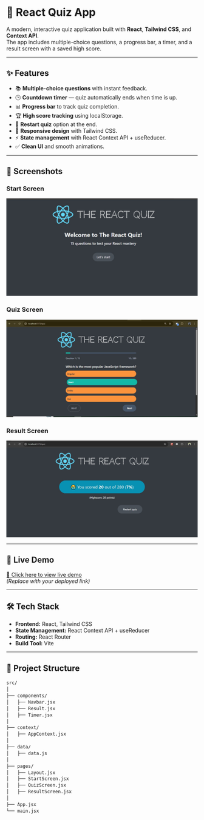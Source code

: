 # 🧠 React Quiz App

A modern, interactive quiz application built with **React**, **Tailwind CSS**, and **Context API**.  
The app includes multiple-choice questions, a progress bar, a timer, and a result screen with a saved high score.

---

## ✨ Features

- 📚 **Multiple-choice questions** with instant feedback.
- 🕒 **Countdown timer** — quiz automatically ends when time is up.
- 📊 **Progress bar** to track quiz completion.
- 🏆 **High score tracking** using localStorage.
- 🔄 **Restart quiz** option at the end.
- 🎨 **Responsive design** with Tailwind CSS.
- ⚡ **State management** with React Context API + useReducer.
- ✅ **Clean UI** and smooth animations.

---

## 📸 Screenshots

### Start Screen
![Start Screen](./src/assets/start-screen.jpg)

### Quiz Screen
![Quiz Screen](./src/assets/quiz-screen.jpg)

### Result Screen
![Result Screen](./src/assets/result-screen.jpg)

---

## 🚀 Live Demo
[🔗 Click here to view live demo](https://react-quiz-gamma-sable.vercel.app/)  
*(Replace with your deployed link)*

---

## 🛠️ Tech Stack

- **Frontend:** React, Tailwind CSS
- **State Management:** React Context API + useReducer
- **Routing:** React Router
- **Build Tool:** Vite

---

## 📂 Project Structure

```bash
src/
│
├── components/
│   ├── Navbar.jsx
│   ├── Result.jsx
│   ├── Timer.jsx
│
├── context/
│   ├── AppContext.jsx
│
├── data/
│   ├── data.js
│
├── pages/
│   ├── Layout.jsx
│   ├── StartScreen.jsx
│   ├── QuizScreen.jsx
│   ├── ResultScreen.jsx
│
├── App.jsx
└── main.jsx

